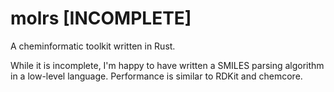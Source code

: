 # molrs [INCOMPLETE]
A cheminformatic toolkit written in Rust.

While it is incomplete, I'm happy to have written a SMILES parsing algorithm in a low-level language. Performance is similar to RDKit and chemcore.

